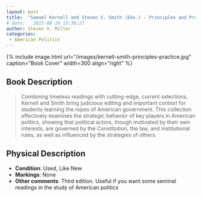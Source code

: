```yaml
---
layout: post
title:  "Samuel Kernell and Steven S. Smith (Eds.) - Principles and Practice of American Politics (3rd Ed.)"
# date:   2015-08-16 15:36:27
author: Steven V. Miller
categories: 
 - American Politics
---
```



{% include image.html url="/images/kernell-smith-principles-practice.jpg" caption="Book Cover" width=300 align="right" %}

## Book Description

> Combining timeless readings with cutting-edge, current selections, Kernell and Smith bring judicious editing and important context for students learning the ropes of American government. This collection effectively examines the strategic behavior of key players in American politics, showing that political actors, though motivated by their own interests, are governed by the Constitution, the law, and institutional rules, as well as influenced by the strategies of others.

## Physical Description

- **Condition**: Used, Like New
- **Markings**: None
- **Other comments**: Third edition. Useful if you want some seminal readings in the study of American politics

